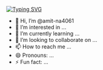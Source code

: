 [![Typing SVG](https://readme-typing-svg.demolab.com?font=Fira+Code&size=12&pause=1000&width=435&lines=%F0%9F%91%8B+Hey%2C+There!!+I+am+Amit+Nagaich+and+Welcome+to+my+Profile)](https://git.io/typing-svg)

- 👋 Hi, I’m @amit-na4061
- 👀 I’m interested in ...
- 🌱 I’m currently learning ...
- 💞️ I’m looking to collaborate on ...
- 📫 How to reach me ...
- 😄 Pronouns: ...
- ⚡ Fun fact: ...

<!---
amit-na4061/amit-na4061 is a ✨ special ✨ repository because its `README.md` (this file) appears on your GitHub profile.
You can click the Preview link to take a look at your changes.
--->
